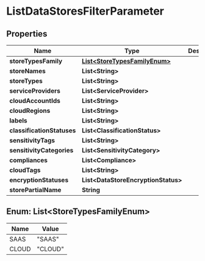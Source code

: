 

# ListDataStoresFilterParameter


## Properties

| Name | Type | Description | Notes |
|------------ | ------------- | ------------- | -------------|
|**storeTypesFamily** | [**List&lt;StoreTypesFamilyEnum&gt;**](#List&lt;StoreTypesFamilyEnum&gt;) |  |  [optional] |
|**storeNames** | **List&lt;String&gt;** |  |  [optional] |
|**storeTypes** | **List&lt;String&gt;** |  |  [optional] |
|**serviceProviders** | **List&lt;ServiceProvider&gt;** |  |  [optional] |
|**cloudAccountIds** | **List&lt;String&gt;** |  |  [optional] |
|**cloudRegions** | **List&lt;String&gt;** |  |  [optional] |
|**labels** | **List&lt;String&gt;** |  |  [optional] |
|**classificationStatuses** | **List&lt;ClassificationStatus&gt;** |  |  [optional] |
|**sensitivityTags** | **List&lt;String&gt;** |  |  [optional] |
|**sensitivityCategories** | **List&lt;SensitivityCategory&gt;** |  |  [optional] |
|**compliances** | **List&lt;Compliance&gt;** |  |  [optional] |
|**cloudTags** | **List&lt;String&gt;** |  |  [optional] |
|**encryptionStatuses** | **List&lt;DataStoreEncryptionStatus&gt;** |  |  [optional] |
|**storePartialName** | **String** |  |  [optional] |



## Enum: List&lt;StoreTypesFamilyEnum&gt;

| Name | Value |
|---- | -----|
| SAAS | &quot;SAAS&quot; |
| CLOUD | &quot;CLOUD&quot; |



